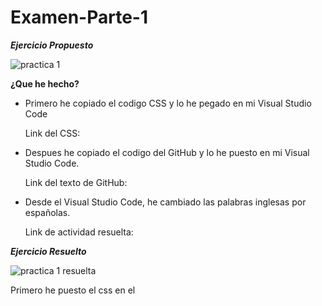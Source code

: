# Examen-Parte-1
***Ejercicio Propuesto***

![practica 1](https://user-images.githubusercontent.com/73166385/102475450-29f3a600-405a-11eb-93de-72b821562da8.PNG)

**¿Que he hecho?**
* Primero he copiado el codigo CSS y lo he pegado en mi Visual Studio Code

   Link del CSS: 
  
* Despues he copiado el codigo del GitHub y lo he puesto en mi Visual Studio Code.
 
   Link del texto de GitHub: 

* Desde el Visual Studio Code, he cambiado las palabras inglesas por españolas.

   Link de actividad resuelta: 

***Ejercicio Resuelto***

![practica 1 resuelta](https://user-images.githubusercontent.com/73166385/102477191-51e40900-405c-11eb-83b3-89c1aca69504.PNG)





















Primero he puesto el css en el <style>, a continuacion copiaremos el codigo que aparece en el enunciado y los pegaremos en nuestro Visual Studio Code. 
Ahora, editaremos el texto que acabamos de pegar, para ello usaremos uns comandos que sirven para modificar el texto y/añadirle elementos. Por ejemplo el strong, el br, el time, el h1/h2, el li, el a, el dt/dd/dl.
